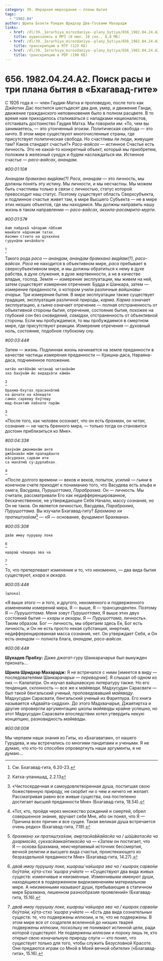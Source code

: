 ```yaml
---
category: 39. Иерархия мироздания — планы бытия
tags:
  - "1982.04"
author: Шрила Бхакти Ракшак Шридхар Дев-Госвами Махарадж
links:
  - href: /dl/39._Ierarhiya_mirozdaniya--plany_bytiya/656_1982.04.24.A2_SridharMj_Poisk_rasy_i_tri_plana_bytija_v_Bhagavad-gite.mp3
    title: аудиозапись в MP3 (8 мин. 18 сек., 8,8 МБ)
  - href: /dl/39._Ierarhiya_mirozdaniya--plany_bytiya/656_1982.04.24.A2_SridharMj_Poisk_rasy_i_tri_plana_bytija_v_Bhagavad-gite.rtf
    title: транскрипцию в RTF (125 КБ)
  - href: /dl/39._Ierarhiya_mirozdaniya--plany_bytiya/656_1982.04.24.A2_SridharMj_Poisk_rasy_i_tri_plana_bytija_v_Bhagavad-gite.pdf
    title: транскрипцию в PDF (190 КБ)
---
```


# 656. 1982.04.24.A2. Поиск расы и три плана бытия в «Бхагавад-гите»

С 1926 года я — член Гаудия-Матха и проповедую, после того как Джйотин Дас постился шестьдесят два дня, умер, и движение Ганди, движение гражданского неповиновения было в полном расцвете. В то время нам приходилось сталкиваться с нападками националистов, отстаивать достоинство Гаудия Матха. Мы говорили им: «То, чем вы занимаетесь, — это утонченный эгоизм. Политическая свобода — это ничто. В этом мире существуют многочисленные страны, где присутствует политическая свобода. Но счастливы ли люди, живущие там? Каков стандарт счастья?» *Расо-вайсах* — истинное Счастье есть личность. Это не какой-то конкретный объект, который мы приобретем, положим в железный сундук и будем наслаждаться им. Истинное счастье — *расо-вайсах*, *анандам*.

*#00:01:10#*

*Анандам брамхано видйам(?) Раса*, *анандам* — это личность, мы должны понять эту истину. Мы личности, и мы несчастны. Мы можем быть счастливы только в связи с личностью, статус которой превосходит наш статус. Поэтому существует область Сверхсубъекта, и подлинное счастье живет там, в мире Высшего Субъекта — не в мире этих низших объектов, где мы находимся. Мы должны направить нашу жизнь в таком направлении — *расо-вайсах, акхила-расамрита-мурти*.

*#00:01:57#*

    йам̇ лабдхва̄ ча̄парам̇ ла̄бхам̇
    манйате на̄дхикам̇ татах̣
    йасмин стхито на дух̣кхена
    гурун̣а̄пи вича̄лйате
[^_ftn1]

Такого рода *раса* — *анандам, анандам брамхано видйам(?), расо-вайсах.* *Раса* не находится в объективном мире, *раса* пребывает в сверхсубъективном мире, и мы должны обратиться к нему в духе рабства, в духе служения, в духе жертвенности, а не в качестве владык, господ. Земля — измерение эксплуатации, мы живем на ней, затем существует измерение отречения: Будда и Шанкара, затем — измерение преданности, о котором учили различные *вайшнавы-ачарьи*. Три измерения бытия. В мире эксплуатации также существует градация, эксплуатация различной природы, *карма*. *Карма* означает эксплуатацию, а *гьяна* означает отречение — полная отстраненность от объективной стороны бытия, отречение, состояние бытия, похожее на глубокий сон без сновидений, *самадхи*, отстраненность от объективной стороны. Если мы пробуждаемся, то мы пробуждаемся в смертном мире, где присутствуют реакции. Измерение отречения — духовный ноль, состояние, подобное глубокому сну.

*#00:03:44#*

Затем — жизнь. Подлинная жизнь начинается на земле преданности в качестве частицы измерения преданности — Кришна-даса, Нараяна-даса, подчиненное положение.

    нитйо нитйа̄на̄м̇ четанаш́ четана̄на̄м
    эко бахӯна̄м̇ йо видадха̄ти ка̄ма̄н
[^_ftn2]

    брахма-бхутах̣ прасанна̄тма̄
    на ш́очати на ка̄н̇кш̣ати
    самах̣ сарвеш̣у бхӯтеш̣у
    мад-бхактим̇ лабхате пара̄м
[^_ftn3]

«После того, как человек осознает, что он есть *брахман*, он *четан*, сознание — не часть бренного мира, — только тогда он становится достоин приблизиться ко Мне».

*#00:04:33#*

    бахӯна̄м̇ джанмана̄м анте
    джн̃а̄нава̄н ма̄м̇ прападйанте
    ва̄судевах̣ сарвам ити
    са маха̄тма̄ су-дурлабхах̣
[^_ftn4]

«После долгого времени — веков и веков, попыток, усилий — *гьяни* в конечном счете приходят к пониманию того, что Васудева есть альфа и омега, Васудева, *Пурушоттама*, *Парабрахма*. Он — личность. Мы считали, рассматривали Его как недифференцированное, бескачественное, не утверждающее Себя Начало, массу сознания, но Он не таков. Он является личностью, Васудева, *Парабрахма*, *Пурушоттама*. Вы изучали Бхагавад-гиту? *Брахман̣о хи пратишт̣ха̄хам*[^_ftn5] — «Я — основание, фундамент Брахмана».

*#00:05:30#*

    два̄в имау пурушау локе
[^_ftn6]

    кшараш́ ча̄кшара эва ча
[^_ftn7]

То, что претерпевает изменение и то, что неизменно, — два вида бытия существуют, *кхара* и *акхара*.

*#00:05:44#*

    [шлока]

«Я выше этого — и того, и другого, неизменного и подверженного изменениям измерений мира, Я — выше, Я — трансцендентен. Поэтому Я — *Пурушоттама*. Меня зовут *Пурушоттама*, Я выше этих двух состояний бытия — *кхары* и *акхары*. Я — *Пурушоттама*, личность». Таким образом. Бог — личность, мы обретаем здесь Ее, Бог есть личность, и Он не есть просто некая субстанция, инертная, недифференцированная масса сознания, нет. Он утверждает Себя, и Он есть *анандам* — полнота блага, *анандам*, *расо-вайсах*.

*#00:06:44#*

**Шукадев Прабху:** Даже *джагат-гуру* Шанкарачарья был вынужден признать…

**Шрила Шридхар Махарадж:** Я не встречался с ними [имеется в виду — последователями Шанкарачарьи — *переводчик*]. Я слышал об одном из них — Калапатри. Он изучал вайшнавскую литературу также. Но его тенденция, склонность — все же к *майявади*. Мадхусудан Сарасвати — был такой бенгальский ученый, проповедовавший *майяваду*. Мадхусудан Сарасвати, бенгальский ученый из Фаритпура. Его книга называется «Адвайта-сиддхи». До этого Мадхвачарья, Джаятиртха и другие опровергли аргументацию школы *майявады* крайне успешно, но этот Мадхусудан Сарасвати впоследствии хотел утвердить некую концепцию, разновидность *майявады*.

*#00:08:00#*

Мы черпаем наши знания из Гиты, из «Бхагаватам», от нашего Гурудева, и мы встречались со многими пандитами и учеными. Я не думаю, что кто-то способен опровергнуть наши аргументы, я не думаю…



[^_ftn1]: См. Бхагавад-гита, 6.20-23.

[^_ftn2]: Катха-упанишад, 2.2.13

[^_ftn3]: «Чистосердечная и самоудовлетворенная душа, постигшая свою божественную природу, не скорбит ни о чем и ничего не желает. Рассматривая равно все живые существа, она постепенно достигает высшей преданности Мне» (Бхагавад-гита, 18.54).

[^_ftn4]: «Тот, кто, пройдя через множество рождений и смертей, обрел совершенное знание, вручает себя Мне, ибо он понял, что Я — Причина всех причин и все сущее. Такая великая душа встречается очень редко» (Бхагавад-гита, 7.19).

[^_ftn5]: *брахман̣о хи пратиш̣т̣ха̄хам, амр̣тасйа̄вйайасйа ча / ш́а̄ш́ватасйа ча дхармасйа, сукхасйаика̄нтикасйа ча* — «Затем он постигает, что Я — основа Брахмана, неисчерпаемый источник бессмертия, вечной религии и высшего вида счастья, проистекающего из безраздельной преданности Мне» (Бхагавад-гита, 14.27).

[^_ftn6]: *два̄в имау пурушау локе, кшараш́ ча̄кшара эва ча / кшарах̣ сарва̄н̣и бхӯта̄ни, кӯт̣а-стхо ’кшара учйате* — «Существуют два вида живых существ: изменчивые и неизменные. Изменчивыми именуют души, находящиеся в подверженном видоизменениям материальном мире. А неизменными называют души, пребывающие в статичном мире Брахмана, лишенном разнообразия проявлений» (Бхагавад-гита, 15.16).

[^_ftn7]: *два̄в имау пурушау локе, кшараш́ ча̄кшара эва ча / кшарах̣ сарва̄н̣и бхӯта̄ни, кӯт̣а-стхо ’кшара учйате* — «Есть два вида сознательных существ: те, что подвержены иллюзии, и те, что не подвержены. В этом мире все от создателя вселенной до низших тварей подвержены иллюзии, поскольку не понимают истинной цели, ради которой существуют. Не подвержены иллюзии и пороку лишь те, кто открыл свою изначальную природу слуги — кто понял, что существует только для того, чтобы служить Безусловной Красоте. Они предаются играм со Мной в Моей вечной обители» («Бхагавад-гита», 15.16).


